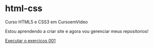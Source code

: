 # html-css
 Curso HTML5 e CSS3 em CursoemVideo


 Estou aprendendo a criar site e agora vou gerenciar meus repositorios!

<a href="https://danilosant0s.github.io/html-css/exercicio/ex001/index.html">Executar o exercicos 001